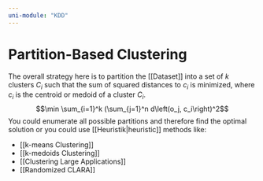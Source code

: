 ```yaml
---
uni-module: "KDD"
---
```


# Partition-Based Clustering

The overall strategy here is to partition the [[Dataset]] into a set of $k$ clusters $C_{i}$ such that the sum of squared distances to $c_{i}$ is minimized, where $c_{i}$ is the centroid or medoid of a cluster $C_{i}$.
$$\min \sum_{i=1}^k (\sum_{j=1}^n d\left(o_j, c_i\right)^2$$
You could enumerate all possible partitions and therefore find the optimal solution or you could use [[Heuristik|heuristic]] methods like:

- [[k-means Clustering]]
- [[k-medoids Clustering]]
- [[Clustering Large Applications]]
- [[Randomized CLARA]]
